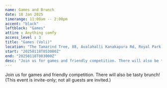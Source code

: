 ```yaml
---
name: Games and Brunch
date: 18 Jan 2025
timerange: 11:00am -- 2:00pm
accent: "black"
leftblock: "Games"
attire : Anything comfy
access_level : 3
title: "Games (Voli)"
location: "The Tamarind Tree, 88, Avalahalli Kanakapura Rd, Royal Park Residency Layout, JP Nagar 9th Phase, J. P. Nagar, Bengaluru, Karnataka 560108, India"
start: "20250118T053000Z"
end: "20250118T083000Z"
desc: "Join us for games and friendly competition. There will also be tasty brunch!"
---
```

Join us for games and friendly competition. There will also be tasty brunch!  
(This event is invite-only; not all guests are invited.)

